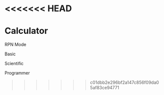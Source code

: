 <<<<<<< HEAD
=======
# Calculator

RPN Mode

Basic

Scientific

Programmer
>>>>>>> c01dbb2e296bf2a147c856f09da05af83ce94771
